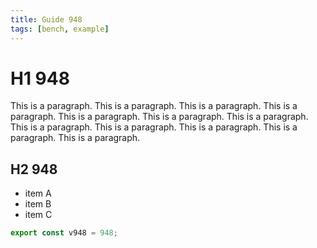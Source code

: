```yaml
---
title: Guide 948
tags: [bench, example]
---
```


# H1 948

This is a paragraph. This is a paragraph. This is a paragraph. This is a paragraph. This is a paragraph. This is a paragraph. This is a paragraph. This is a paragraph. This is a paragraph. This is a paragraph. This is a paragraph. This is a paragraph. 

## H2 948

- item A
- item B
- item C

```ts
export const v948 = 948;
```